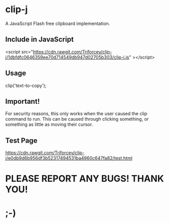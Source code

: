 # clip-j
A JavaScript Flash free clipboard implementation.
## Include in JavaScript
&lt;script src="https://cdn.rawgit.com/Triforcey/clip-j/1dbfdfc0646359ee70d714549db947d02705b303/clip-j.js" &gt;&lt;/script&gt;
## Usage
clip('text-to-copy');
## Important!
For security reasons, this only works when the user caused the clip command to run. This can be caused through clicking something, or something as little as moving their cursor.
## Test Page
https://cdn.rawgit.com/Triforcey/clip-j/e0db9d6b956df3b52317494531ba4960c647fa82/test.html
# PLEASE REPORT ANY BUGS! THANK YOU!
# ;-)
